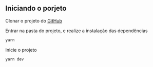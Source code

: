 
## Iniciando o porjeto
Clonar o projeto do  [GitHub](https://github.com/lulygomes/lxp-front-end.git)

Entrar na pasta do projeto, e realize a instalação das dependências

```bash
yarn
```

Inicie o projeto
```bash
yarn dev
```
